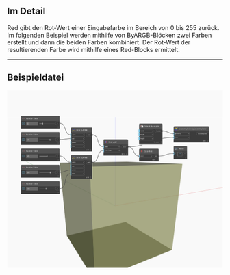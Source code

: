 ## Im Detail
Red gibt den Rot-Wert einer Eingabefarbe im Bereich von 0 bis 255 zurück. Im folgenden Beispiel werden mithilfe von ByARGB-Blöcken zwei Farben erstellt und dann die beiden Farben kombiniert. Der Rot-Wert der resultierenden Farbe wird mithilfe eines Red-Blocks ermittelt.
___
## Beispieldatei

![Red](./DSCore.Color.Red_img.jpg)

